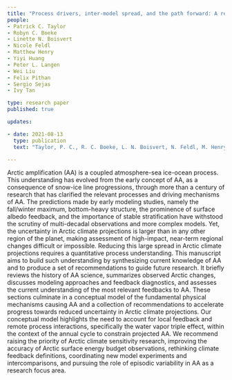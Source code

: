 ```yaml
---
title: "Process drivers, inter-model spread, and the path forward: A review of amplified Arctic warming"
people:
- Patrick C. Taylor 
- Robyn C. Boeke
- Linette N. Boisvert
- Nicole Feldl
- Matthew Henry
- Yiyi Huang
- Peter L. Langen
- Wei Liu
- Felix Pithan
- Sergio Sejas
- Ivy Tan

type: research paper
published: true

updates:

- date: 2021-08-13
  type: publication
  text: "Taylor, P. C., R. C. Boeke, L. N. Boisvert, N. Feldl, M. Henry, Y. Huang, P. L. Langen, W. Liu, F. Pithan, S. A. Sejas, and I. Tan (2021), [submitted](http://eartharxiv.org/repository/view/2693/)."

---
```


Arctic amplification (AA) is a coupled atmosphere-sea ice-ocean process. This understanding has evolved from the early concept of AA, as a consequence of snow-ice line progressions, through more than a century of research that has clarified the relevant processes and driving mechanisms of AA. The predictions made by early modeling studies, namely the fall/winter maximum, bottom-heavy structure, the prominence of surface albedo feedback, and the importance of stable stratification have withstood the scrutiny of multi-decadal observations and more complex models. Yet, the uncertainty in Arctic climate projections is larger than in any other region of the planet, making assessment of high-impact, near-term regional changes difficult or impossible. Reducing this large spread in Arctic climate projections requires a quantitative process understanding. This manuscript aims to build such understanding by synthesizing current knowledge of AA and to produce a set of recommendations to guide future research. It briefly reviews the history of AA science, summarizes observed Arctic changes, discusses modeling approaches and feedback diagnostics, and assesses the current understanding of the most relevant feedbacks to AA. These sections culminate in a conceptual model of the fundamental physical mechanisms causing AA and a collection of recommendations to accelerate progress towards reduced uncertainty in Arctic climate projections. Our conceptual model highlights the need to account for local feedback and remote process interactions, specifically the water vapor triple effect, within the context of the annual cycle to constrain projected AA. We recommend raising the priority of Arctic climate sensitivity research, improving the accuracy of Arctic surface energy budget observations, rethinking climate feedback definitions, coordinating new model experiments and intercomparisons, and pursuing the role of episodic variability in AA as a research focus area.

